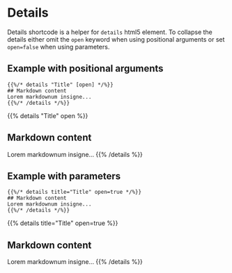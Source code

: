# Details

Details shortcode is a helper for `details` html5 element. To collapse the details either omit the `open`
keyword when using positional arguments or set `open=false` when using parameters.

## Example with positional arguments
```tpl
{{%/* details "Title" [open] */%}}
## Markdown content
Lorem markdownum insigne...
{{%/* /details */%}}
```

{{% details "Title" open %}}
## Markdown content
Lorem markdownum insigne...
{{% /details %}}

## Example with parameters
```tpl
{{%/* details title="Title" open=true */%}}
## Markdown content
Lorem markdownum insigne...
{{%/* /details */%}}
```

{{% details title="Title" open=true %}}
## Markdown content
Lorem markdownum insigne...
{{% /details %}}
